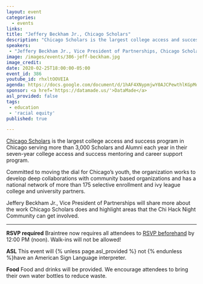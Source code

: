 ```yaml
---
layout: event
categories:
  - events
links: 
title: "Jeffery Beckham Jr., Chicago Scholars"
description: "Chicago Scholars is the largest college access and success program in Chicago serving more than 3,000 Scholars and Alumni each year in their seven-year college access and success mentoring and career support program. Jeffery Beckham Jr., Vice President of Partnerships will share more about the work Chicago Scholars does and highlight areas that the Chi Hack Night Community can get involved."
speakers:
 - "Jeffery Beckham Jr., Vice President of Partnerships, Chicago Scholars"
image: /images/events/386-jeff-beckham.jpg
image_credit:
date: 2020-02-25T18:00:00-05:00
event_id: 386
youtube_id: rhxltOOVEIA
agenda: https://docs.google.com/document/d/1hAF4XNypmjwY0AJCPewthlKGpMqFwtdhKZWeQ_f1w-E/edit#
sponsor: <a href='https://datamade.us/'>DataMade</a>
asl_provided: false
tags: 
 - education
 - 'racial equity'
published: true

---
```


[Chicago Scholars](https://chicagoscholars.org/) is the largest college access and success program in Chicago serving more than 3,000 Scholars and Alumni each year in their seven-year college access and success mentoring and career support program. 

Committed to moving the dial for Chicago’s youth, the organization works to develop deep collaborations with community based organizations and has a national network of more than 175 selective enrollment and ivy league college and university partners.

Jeffery Beckham Jr., Vice President of Partnerships will share more about the work Chicago Scholars does and highlight areas that the Chi Hack Night Community can get involved.


---

**RSVP required** Braintree now requires all attendees to [RSVP beforehand]({{site.rsvp_url}}) by 12:00 PM (noon). Walk-ins will not be allowed!

**ASL** This event will {% unless page.asl_provided %} not {% endunless %}have an American Sign Language interpreter.

**Food** Food and drinks will be provided. We encourage attendees to bring their own water bottles to reduce waste.
